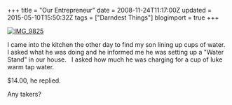 +++
title = "Our Entrepreneur"
date = 2008-11-24T11:17:00Z
updated = 2015-05-10T15:50:32Z
tags = ["Darndest Things"]
blogimport = true 
+++

[![IMG_9825](https://latc.s3.amazonaws.com/wp-content/uploads/2008/11/img-9825-thumb.jpg)](https://latc.s3.amazonaws.com/wp-content/uploads/2008/11/img-9825.jpg)

I came into the kitchen the other day to find my son lining up cups of water.  I asked what he was doing and he informed me he was setting up a "Water Stand" in our house.   I asked how much he was charging for a cup of luke warm tap water.  

$14.00, he replied.  

Any takers?
